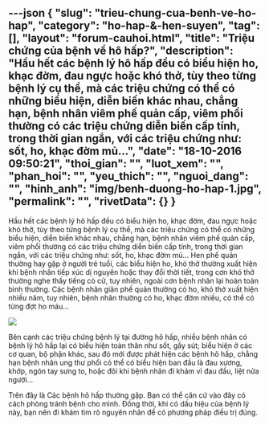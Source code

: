 ---json
{
    "slug": "trieu-chung-cua-benh-ve-ho-hap",
    "category": "ho-hap-&-hen-suyen",
    "tag": [],
    "layout": "forum-cauhoi.html",
    "title": "Triệu chứng của bệnh về hô hấp?",
    "description": "Hầu hết các bệnh lý hô hấp đều có biểu hiện ho, khạc đờm, đau ngực hoặc khó thở, tùy theo từng bệnh lý cụ thể, mà các triệu chứng có thể có những biểu hiện, diễn biến khác nhau, chẳng hạn, bệnh nhân viêm phế quản cấp, viêm phổi thường có các triệu chứng diễn biến cấp tính, trong thời gian ngắn, với các triệu chứng như: sốt, ho, khạc đờm mủ…",
    "date": "18-10-2016 09:50:21",
    "thoi_gian": "",
    "luot_xem": "",
    "phan_hoi": "",
    "yeu_thich": "",
    "nguoi_dang": "",
    "hinh_anh": "img/benh-duong-ho-hap-1.jpg",
    "permalink": "",
    "rivetData": {}
}
---
Hầu hết các bệnh lý hô hấp đều có biểu hiện ho, khạc đờm, đau ngực hoặc khó thở, tùy theo từng bệnh lý cụ thể, mà các triệu chứng có thể có những biểu hiện, diễn biến khác nhau, chẳng hạn, bệnh nhân viêm phế quản cấp, viêm phổi thường có các triệu chứng diễn biến cấp tính, trong thời gian ngắn, với các triệu chứng như: sốt, ho, khạc đờm mủ… Hen phế quản thường hay gặp ở người trẻ tuổi, các biểu hiện ho, khó thở thường xuất hiện khi bệnh nhân tiếp xúc dị nguyên hoặc thay đổi thời tiết, trong cơn khó thở thường nghe thấy tiếng cò cử, tuy nhiên, ngoài cơn bệnh nhân lại hoàn toàn bình thường. Các bệnh nhân giãn phế quản thường có ho, khó thở xuất hiện nhiều năm, tuy nhiên, bệnh nhân thường có ho, khạc đờm nhiều, có thể có từng đợt ho máu…

![](http://medihub-forum.vinaas.com/img/benh-duong-ho-hap-1.jpg)

Bên cạnh các triệu chứng bệnh lý tại đường hô hấp, nhiều bệnh nhân có bệnh lý hô hấp lại có biểu hiện toàn thân như sốt, gầy sút; biểu hiện ở các cơ quan, bộ phận khác, sau đó mới được phát hiện các bệnh hô hấp, chẳng hạn bệnh nhân ung thư phổi có thể có biểu hiện ban đầu là đau xương, khớp, ngón tay sưng to, hoặc đôi khi bệnh nhân đi khám vì đau đầu, liệt nửa người…

Trên đây là Các bệnh hô hấp thường gặp. Bạn có thể căn cứ vào đây có cách phòng tránh bệnh cho mình. Đồng thời, khi có dấu hiệu của bệnh lý này, bạn nên đi khám tìm rõ nguyên nhân để có phương pháp điều trị đúng.